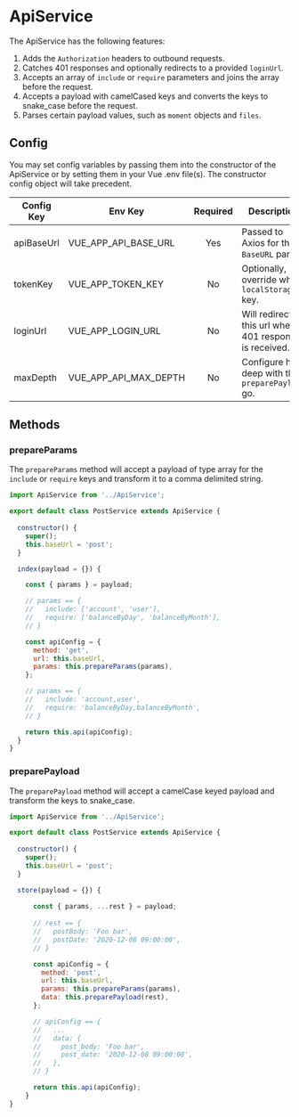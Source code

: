 # ApiService

The ApiService has the following features:

1. Adds the `Authorization` headers to outbound requests.
2. Catches 401 responses and optionally redirects to a provided `loginUrl`.
3. Accepts an array of `include` or `require` parameters and joins the array before the request.
4. Accepts a payload with camelCased keys and converts the keys to snake_case before the request.
5. Parses certain payload values, such as `moment` objects and `files`.

## Config

You may set config variables by passing them into the constructor of the ApiService or by setting them in your 
Vue .env file(s). The constructor config object will take precedent. 

| Config Key | Env Key | Required | Description | Default |
| --- | --- | :---: | --- | --- |
| apiBaseUrl | VUE_APP_API_BASE_URL | Yes | Passed to Axios for the `BaseURL` param. | - |
| tokenKey | VUE_APP_TOKEN_KEY | No | Optionally, override where `localStorage` key. | `token` |
| loginUrl | VUE_APP_LOGIN_URL | No | Will redirect to this url when a 401 response is received. | `/auth/login` |
| maxDepth | VUE_APP_API_MAX_DEPTH | No | Configure how deep with the `preparePayload` go. | `3` |

## Methods

### prepareParams

The `prepareParams` method will accept a payload of type array for the `include` or `require` keys and transform it to a comma delimited string.

```javascript
import ApiService from '../ApiService';

export default class PostService extends ApiService {
  
  constructor() {
    super();
    this.baseUrl = 'post';
  }

  index(payload = {}) {

    const { params } = payload;

    // params == {
    //   include: ['account', 'user'],
    //   require: ['balanceByDay', 'balanceByMonth'],
    // }

    const apiConfig = {
      method: 'get',
      url: this.baseUrl,
      params: this.prepareParams(params),
    }; 

    // params == {
    //   include: 'account,user',
    //   require: 'balanceByDay,balanceByMonth',
    // }

    return this.api(apiConfig);
  }
}
```

### preparePayload

The `preparePayload` method will accept a camelCase keyed payload and transform the keys to snake_case.

```javascript
import ApiService from '../ApiService';

export default class PostService extends ApiService {
  
  constructor() {
    super();
    this.baseUrl = 'post';
  }

  store(payload = {}) {
  
      const { params, ...rest } = payload;
    
      // rest == {
      //   postBody: 'Foo bar',
      //   postDate: '2020-12-08 09:00:00',
      // }

      const apiConfig = {
        method: 'post',
        url: this.baseUrl,
        params: this.prepareParams(params),
        data: this.preparePayload(rest),
      };  

      // apiConfig == {
      //   ...
      //   data: {
      //     post_body: 'Foo bar',
      //     post_date: '2020-12-08 09:00:00',
      //   },
      // }

      return this.api(apiConfig);
    }
}
```